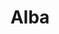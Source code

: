 ---
title: Alba
date: 
draft: false

# descripcion
description : Pulsera de plata 925 y microcubic

materials: Plata 925

color: Plateado

dimensions: 20cm largo

code: 03-21-0506

type: "Pulseras"

categories: []

price: $6.940,00

price_eftvo: $5.900,00

# Images
# first image will be shown in the product page
images:
  # - image: "images/path_to_image"
  # La ubicacion de las imagenes es imagenes/Pulseras/Pulseras.Microcubic/03-21-0506-alba
  - image: "./images/pulseras/microcubic/03-21-0506.JPG"
---